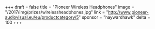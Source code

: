 +++
draft = false
title = "Pioneer Wireless Headphones"
image = "/2017/img/prizes/wirelessheadphones.jpg"
link = "http://www.pioneer-audiovisual.eu/eu/productcategory/5"
sponsor = "haywardhawk"
delta = 100
+++
